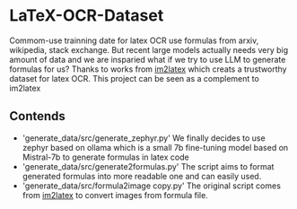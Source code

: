 # LaTeX-OCR-Dataset

Commom-use trainning date for latex OCR use formulas from arxiv, wikipedia, stack exchange. But recent large models actually needs very big amount of data and we are insparied what if we try to use LLM to generate formulas for us?
Thanks to works from [im2latex](https://github.com/Miffyli/im2latex-dataset) which creats a trustworthy dataset for latex OCR. This project can be seen as a complement to im2latex

## Contends
- 'generate_data/src/generate_zephyr.py'
  We finally decides to use zephyr based on ollama which is a small 7b fine-tuning model based on Mistral-7b to generate formulas in latex code
- 'generate_data/src/generate2formulas.py'
  The script aims to format generated formulas into more readable one and can easily used.
- 'generate_data/src/formula2image copy.py'
  The original script comes from [im2latex](https://github.com/Miffyli/im2latex-dataset) to convert images from formula file.
